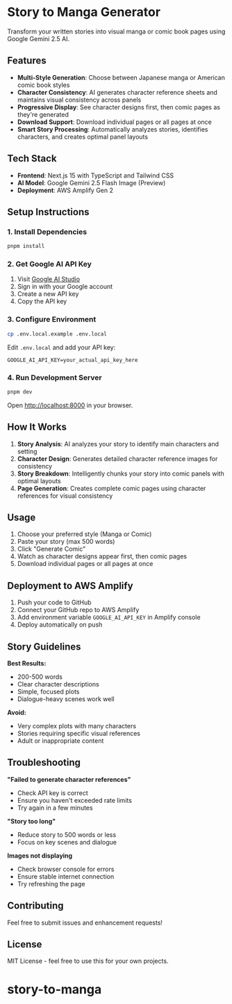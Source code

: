 # Story to Manga Generator

Transform your written stories into visual manga or comic book pages using Google Gemini 2.5 AI.

## Features

- **Multi-Style Generation**: Choose between Japanese manga or American comic book styles
- **Character Consistency**: AI generates character reference sheets and maintains visual consistency across panels
- **Progressive Display**: See character designs first, then comic pages as they're generated
- **Download Support**: Download individual pages or all pages at once
- **Smart Story Processing**: Automatically analyzes stories, identifies characters, and creates optimal panel layouts

## Tech Stack

- **Frontend**: Next.js 15 with TypeScript and Tailwind CSS
- **AI Model**: Google Gemini 2.5 Flash Image (Preview)
- **Deployment**: AWS Amplify Gen 2

## Setup Instructions

### 1. Install Dependencies

```bash
pnpm install
```

### 2. Get Google AI API Key

1. Visit [Google AI Studio](https://aistudio.google.com/app/apikey)
2. Sign in with your Google account
3. Create a new API key
4. Copy the API key

### 3. Configure Environment

```bash
cp .env.local.example .env.local
```

Edit `.env.local` and add your API key:

```
GOOGLE_AI_API_KEY=your_actual_api_key_here
```

### 4. Run Development Server

```bash
pnpm dev
```

Open [http://localhost:8000](http://localhost:8000) in your browser.

## How It Works

1. **Story Analysis**: AI analyzes your story to identify main characters and setting
2. **Character Design**: Generates detailed character reference images for consistency
3. **Story Breakdown**: Intelligently chunks your story into comic panels with optimal layouts
4. **Page Generation**: Creates complete comic pages using character references for visual consistency

## Usage

1. Choose your preferred style (Manga or Comic)
2. Paste your story (max 500 words)
3. Click "Generate Comic"
4. Watch as character designs appear first, then comic pages
5. Download individual pages or all pages at once

## Deployment to AWS Amplify

1. Push your code to GitHub
2. Connect your GitHub repo to AWS Amplify
3. Add environment variable `GOOGLE_AI_API_KEY` in Amplify console
4. Deploy automatically on push

## Story Guidelines

**Best Results:**
- 200-500 words
- Clear character descriptions
- Simple, focused plots
- Dialogue-heavy scenes work well

**Avoid:**
- Very complex plots with many characters
- Stories requiring specific visual references
- Adult or inappropriate content

## Troubleshooting

**"Failed to generate character references"**
- Check API key is correct
- Ensure you haven't exceeded rate limits
- Try again in a few minutes

**"Story too long"**
- Reduce story to 500 words or less
- Focus on key scenes and dialogue

**Images not displaying**
- Check browser console for errors
- Ensure stable internet connection
- Try refreshing the page

## Contributing

Feel free to submit issues and enhancement requests!

## License

MIT License - feel free to use this for your own projects.
# story-to-manga
